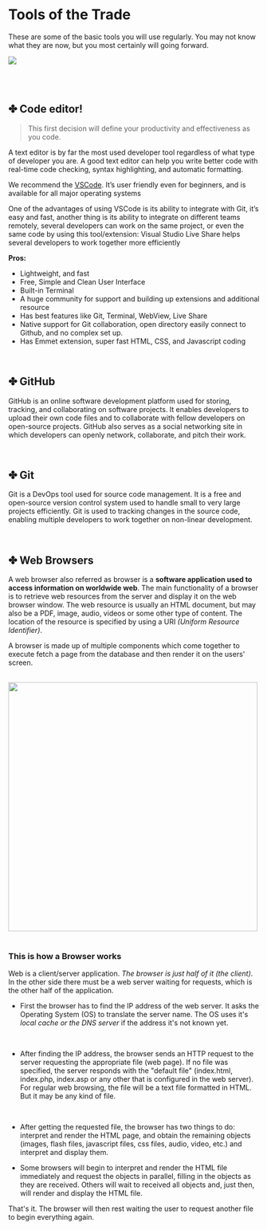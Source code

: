 # Tools of the Trade

These are some of the basic tools you will use regularly. You may not know what they are now, but you most certainly will going forward.

![](https://camo.githubusercontent.com/bef6a5a7f1ca08720bb24bc36045d77c29d284a05a263c10ea8667a845330de7/68747470733a2f2f696e7465726e6574696e676973686172642e6e65746c6966792e6170702f746f6f6c732d6f662d7468652d74726164652d3634396139612e66363734343335342e706e67)

<br>
<br>

## ✤ Code editor!

> This first decision will define your productivity and effectiveness as you code.

A text editor is by far the most used developer tool regardless of what type of developer you are. A good text editor can help you write better code with real-time code checking, syntax highlighting, and automatic formatting.

We recommend the [VSCode](https://code.visualstudio.com/download). It’s user friendly even for beginners, and is available for all major operating systems

One of the advantages of using VSCode is its ability to integrate with Git, it’s easy and fast, another thing is its ability to integrate on different teams remotely, several developers can work on the same project, or even the same code by using this tool/extension: Visual Studio Live Share helps several developers to work together more efficiently

**Pros:**

* Lightweight, and fast
* Free, Simple and Clean User Interface
* Built-in Terminal
* A huge community for support and building up extensions and additional resource
* Has best features like Git, Terminal, WebView, Live Share
* Native support for Git collaboration, open directory easily connect to Github, and no complex set up.
* Has Emmet extension, super fast HTML, CSS, and Javascript coding

<br>

## ✤ GitHub

GitHub is an online software development platform used for storing, tracking, and collaborating on software projects. It enables developers to upload their own code files and to collaborate with fellow developers on open-source projects. GitHub also serves as a social networking site in which developers can openly network, collaborate, and pitch their work.

<br>

## ✤ Git

Git is a DevOps tool used for source code management. It is a free and open-source version control system used to handle small to very large projects efficiently. Git is used to tracking changes in the source code, enabling multiple developers to work together on non-linear development.

<br>

## ✤ Web Browsers

A web browser also referred as browser is a **software application used to access information on worldwide web**. The main functionality of a browser is to retrieve web resources from the server and display it on the web browser window. The web resource is usually an HTML document, but may also be a PDF, image, audio, videos or some other type of content. The location of the resource is specified by using a URI *(Uniform Resource Identifier)*.

A browser is made up of multiple components which come together to execute fetch a page from the database and then render it on the users' screen.

<br>

<img src='https://3fxtqy18kygf3on3bu39kh93-wpengine.netdna-ssl.com/wp-content/uploads/2019/11/BrowserEngine.png' width=500>

<br>
<br>

### This is how a Browser works

Web is a client/server application. *The browser is just half of it (the client)*. In the other side there must be a web server waiting for requests, which is the other half of the application.

* First the browser has to find the IP address of the web server. It asks the Operating System (OS) to translate the server name. The OS uses it's *local cache or the DNS server* if the address it's not known yet.

<br>

* After finding the IP address, the browser sends an HTTP request to the server requesting the appropriate file (web page). If no file was specified, the server responds with the "default file" (index.html, index.php, index.asp or any other that is configured in the web server). For regular web browsing, the file will be a text file formatted in HTML. But it may be any kind of file.

<br>

* After getting the requested file, the browser has two things to do: interpret and render the HTML page, and obtain the remaining objects (images, flash files, javascript files, css files, audio, video, etc.) and interpret and display them.

* Some browsers will begin to interpret and render the HTML file immediately and request the objects in parallel, filling in the objects as they are received. Others will wait to received all objects and, just then, will render and display the HTML file.

That's it. The browser will then rest waiting the user to request another file to begin everything again.